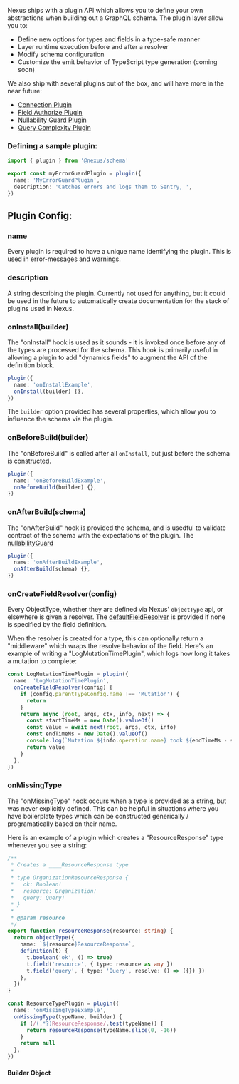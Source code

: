 Nexus ships with a plugin API which allows you to define your own abstractions when building out a GraphQL schema. The plugin layer allow you to:

- Define new options for types and fields in a type-safe manner
- Layer runtime execution before and after a resolver
- Modify schema configuration
- Customize the emit behavior of TypeScript type generation (coming soon)

We also ship with several plugins out of the box, and will have more in the near future:

- [Connection Plugin](plugin-connection.md)
- [Field Authorize Plugin](plugin-fieldAuthorize.md)
- [Nullability Guard Plugin](plugin-nullabilityGuard.md)
- [Query Complexity Plugin](plugin-queryComplexity.md)

### Defining a sample plugin:

```ts
import { plugin } from '@nexus/schema'

export const myErrorGuardPlugin = plugin({
  name: 'MyErrorGuardPlugin',
  description: 'Catches errors and logs them to Sentry, ',
})
```

## Plugin Config:

### name

Every plugin is required to have a unique name identifying the plugin. This is used in error-messages
and warnings.

### description

A string describing the plugin. Currently not used for anything, but it could be used in the future to
automatically create documentation for the stack of plugins used in Nexus.

### onInstall(builder)

The "onInstall" hook is used as it sounds - it is invoked once before any of the types are processed for the schema. This hook is primarily useful in allowing a plugin to add "dynamics fields" to augment the API of the definition block.

```ts
plugin({
  name: 'onInstallExample',
  onInstall(builder) {},
})
```

The `builder` option provided has several properties, which allow you to influence the schema via the plugin.

### onBeforeBuild(builder)

The "onBeforeBuild" is called after all `onInstall`, but just before the schema is constructed.

```ts
plugin({
  name: 'onBeforeBuildExample',
  onBeforeBuild(builder) {},
})
```

### onAfterBuild(schema)

The "onAfterBuild" hook is provided the schema, and is usedful to validate contract of the schema
with the expectations of the plugin. The [nullabilityGuard](plugin-nullabilityGuard.md)

```ts
plugin({
  name: 'onAfterBuildExample',
  onAfterBuild(schema) {},
})
```

### onCreateFieldResolver(config)

Every ObjectType, whether they are defined via Nexus' `objectType` api, or elsewhere is given a resolver.
The [defaultFieldResolver](https://github.com/graphql/graphql-js/blob/82a0c336de05b4ab0d24d5557b56135c828fe888/src/execution/execute.js#L1179-L1197) is provided if none is specified by the field definition.

When the resolver is created for a type, this can optionally return a "middleware" which wraps the resolve behavior of the field. Here's an example of writing a "LogMutationTimePlugin", which logs how long it takes a mutation to complete:

```ts
const LogMutationTimePlugin = plugin({
  name: 'LogMutationTimePlugin',
  onCreateFieldResolver(config) {
    if (config.parentTypeConfig.name !== 'Mutation') {
      return
    }
    return async (root, args, ctx, info, next) => {
      const startTimeMs = new Date().valueOf()
      const value = await next(root, args, ctx, info)
      const endTimeMs = new Date().valueOf()
      console.log(`Mutation ${info.operation.name} took ${endTimeMs - startTimeMs} ms`)
      return value
    }
  },
})
```

### onMissingType

The "onMissingType" hook occurs when a type is provided as a string, but was never explicitly defined.
This can be helpful in situations where you have boilerplate types which can be constructed
generically / programatically based on their name.

Here is an example of a plugin which creates a "ResourceResponse" type whenever you see a string:

```ts
/**
 * Creates a ____ResourceResponse type
 *
 * type OrganizationResourceResponse {
 *   ok: Boolean!
 *   resource: Organization!
 *   query: Query!
 * }
 *
 * @param resource
 */
export function resourceResponse(resource: string) {
  return objectType({
    name: `${resource}ResourceResponse`,
    definition(t) {
      t.boolean('ok', () => true)
      t.field('resource', { type: resource as any })
      t.field('query', { type: 'Query', resolve: () => ({}) })
    },
  })
}

const ResourceTypePlugin = plugin({
  name: 'onMissingTypeExample',
  onMissingType(typeName, builder) {
    if (/(.*?)ResourceResponse/.test(typeName)) {
      return resourceResponse(typeName.slice(0, -16))
    }
    return null
  },
})
```

#### Builder Object
